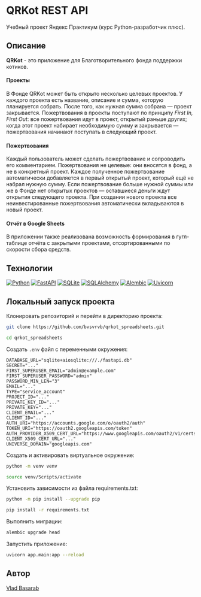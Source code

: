# QRKot REST API

Учебный проект Яндекс Практикум (курс Python-разработчик плюс).

## Описание

**QRKot** - это приложение для Благотворительного фонда поддержки котиков.

#### Проекты

В Фонде QRKot может быть открыто несколько целевых проектов. У каждого проекта есть название, описание и сумма, которую планируется собрать. После того, как нужная сумма собрана — проект закрывается.
Пожертвования в проекты поступают по принципу *First In, First Out*: все пожертвования идут в проект, открытый раньше других; когда этот проект набирает необходимую сумму и закрывается — пожертвования начинают поступать в следующий проект.

#### Пожертвования

Каждый пользователь может сделать пожертвование и сопроводить его комментарием. Пожертвования не целевые: они вносятся в фонд, а не в конкретный проект. Каждое полученное пожертвование автоматически добавляется в первый открытый проект, который ещё не набрал нужную сумму. Если пожертвование больше нужной суммы или же в Фонде нет открытых проектов — оставшиеся деньги ждут открытия следующего проекта. При создании нового проекта все неинвестированные пожертвования автоматически вкладываются в новый проект.

#### Отчёт в Google Sheets

В приложении также реализована возможность формирования в гугл-таблице отчёта с закрытыми проектами, отсортированными по скорости сбора средств.

## Технологии

[![Python](https://img.shields.io/badge/Python-3.9-000000?logo=python)](https://www.python.org/)
[![FastAPI](https://img.shields.io/badge/FastAPI-0.78-000000?&logo=fastapi)](https://fastapi.tiangolo.com//)
[![SQLite](https://img.shields.io/badge/SQLite-3-000000?logo=sqlite)](https://www.sqlite.org/)
[![SQLAlchemy](https://img.shields.io/badge/SQLAlchemy-1.4-000000)](https://www.sqlalchemy.org/)
[![Alembic](https://img.shields.io/badge/Alembic-1.7-000000)](https://alembic.sqlalchemy.org/)
[![Uvicorn](https://img.shields.io/badge/Uvicorn-0.17-000000)](https://www.uvicorn.org/)

## Локальный запуск проекта

Клонировать репозиторий и перейти в директорию проекта:

```bash
git clone https://github.com/bvsvrvb/qrkot_spreadsheets.git
```

```bash
cd qrkot_spreadsheets
```

Создать `.env` файл с переменными окружения:

```
DATABASE_URL="sqlite+aiosqlite:///./fastapi.db"
SECRET="..."
FIRST_SUPERUSER_EMAIL="admin@example.com"
FIRST_SUPERUSER_PASSWORD="admin"
PASSWORD_MIN_LEN="3"
EMAIL="..."
TYPE="service_account"
PROJECT_ID="..."
PRIVATE_KEY_ID="..."
PRIVATE_KEY="..."
CLIENT_EMAIL="..."
CLIENT_ID="..."
AUTH_URI="https://accounts.google.com/o/oauth2/auth"
TOKEN_URI="https://oauth2.googleapis.com/token"
AUTH_PROVIDER_X509_CERT_URL="https://www.googleapis.com/oauth2/v1/certs"
CLIENT_X509_CERT_URL="..."
UNIVERSE_DOMAIN="googleapis.com"
```

Cоздать и активировать виртуальное окружение:

```bash
python -m venv venv
```

```bash
source venv/Scripts/activate
```

Установить зависимости из файла requirements.txt:

```bash
python -m pip install --upgrade pip
```

```bash
pip install -r requirements.txt
```

Выполнить миграции:

```bash
alembic upgrade head
```

Запустить приложение:

```bash
uvicorn app.main:app --reload
```

## Автор

[Vlad Basarab](https://github.com/bvsvrvb)
